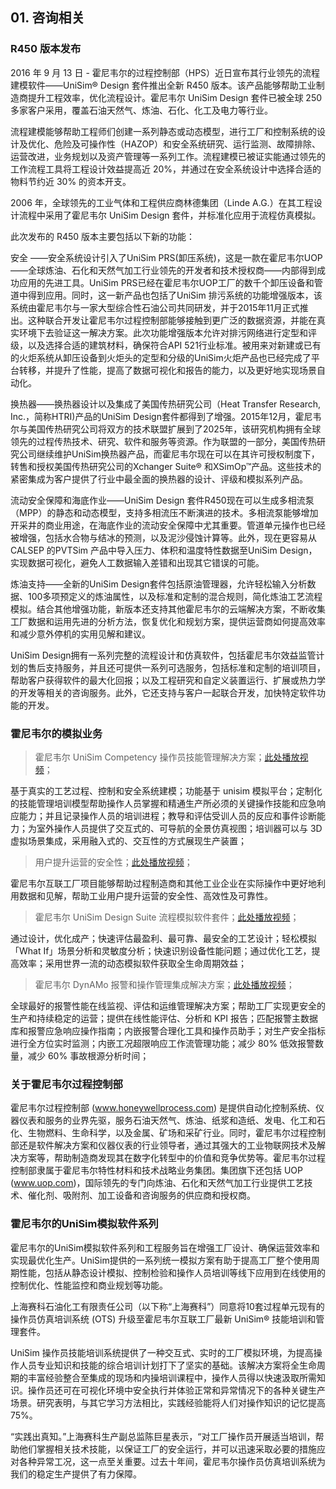 ## 01. 咨询相关

### R450 版本发布

2016 年 9 月 13 日 - 霍尼韦尔的过程控制部（HPS）近日宣布其行业领先的流程建模软件——UniSim® Design 套件推出全新 R450 版本。该产品能够帮助工业制造商提升工程效率，优化流程设计。霍尼韦尔 UniSim Design 套件已被全球 250 多家客户采用，覆盖石油天然气、炼油、石化、化工及电力等行业。

流程建模能够帮助工程师们创建一系列静态或动态模型，进行工厂和控制系统的设计及优化、危险及可操作性（HAZOP）和安全系统研究、运行监测、故障排除、运营改进，业务规划以及资产管理等一系列工作。流程建模已被证实能通过领先的工作流程工具将工程设计效益提高近 20%，并通过在安全系统设计中选择合适的物料节约近 30% 的资本开支。

2006 年，全球领先的工业气体和工程供应商林德集团（Linde A.G.）在其工程设计流程中采用了霍尼韦尔 UniSim Design 套件，并标准化应用于流程仿真模拟。

此次发布的 R450 版本主要包括以下新的功能：

安全 ——安全系统设计引入了UniSim PRS(卸压系统)，这是一款在霍尼韦尔UOP——全球炼油、石化和天然气加工行业领先的开发者和技术授权商——内部得到成功应用的先进工具。UniSim PRS已经在霍尼韦尔UOP工厂的数千个卸压设备和管道中得到应用。同时，这一新产品也包括了UniSim 排污系统的功能增强版本，该系统由霍尼韦尔与一家大型综合性石油公司共同研发，并于2015年11月正式推出。这种联合开发让霍尼韦尔过程控制部能够接触到更广泛的数据资源，并能在真实环境下去验证这一解决方案。此次功能增强版本允许对排污网络进行定型和评级，以及选择合适的建筑材料，确保符合API 521行业标准。被用来对新建或已有的火炬系统从卸压设备到火炬头的定型和分级的UniSim火炬产品也已经完成了平台转移，并提升了性能，提高了数据可视化和报告的能力，以及更好地实现场景自动化。

换热器——换热器设计以及集成了美国传热研究公司（Heat Transfer Research, Inc.，简称HTRI)产品的UniSim Design套件都得到了增强。2015年12月，霍尼韦尔与美国传热研究公司将双方的技术联盟扩展到了2025年，该研究机构拥有全球领先的过程传热技术、研究、软件和服务等资源。作为联盟的一部分，美国传热研究公司继续维护UniSim换热器产品，而霍尼韦尔现在可以在其许可授权制度下，转售和授权美国传热研究公司的Xchanger Suite® 和XSimOp™产品。这些技术的紧密集成为客户提供了行业中最全面的换热器的设计、评级和模拟系列产品。

流动安全保障和海底作业——UniSim Design 套件R450现在可以生成多相流泵（MPP）的静态和动态模型，支持多相流压不断演进的技术。多相流泵能够增加开采井的商业用途，在海底作业的流动安全保障中尤其重要。管道单元操作也已经被增强，包括水合物与结冰的预测，以及泥沙侵蚀计算等。此外，现在更容易从CALSEP 的PVTSim 产品中导入压力、体积和温度特性数据至UniSim Design，实现数据可视化，避免人工数据输入差错和出现其它错误的可能。

炼油支持——全新的UniSim Design套件包括原油管理器，允许轻松输入分析数据、100多项预定义的炼油属性，以及标准和定制的混合规则，简化炼油工艺流程模拟。结合其他增强功能，新版本还支持其他霍尼韦尔的云端解决方案，不断收集工厂数据和运用先进的分析方法，恢复优化和规划方案，提供运营商如何提高效率和减少意外停机的实用见解和建议。

UniSim Design拥有一系列完整的流程设计和仿真软件，包括霍尼韦尔效益监管计划的售后支持服务，并且还可提供一系列可选服务，包括标准和定制的培训项目，帮助客户获得软件的最大化回报；以及工程研究和自定义装置运行、扩展或热力学的开发等相关的咨询服务。此外，它还支持与客户一起联合开发，加快特定软件功能的开发。

### 霍尼韦尔的模拟业务

> 霍尼韦尔 UniSim Competency 操作员技能管理解决方案；[此处播放视频](https://pan.baidu.com/play/video#/video?path=%2F%E8%A7%86%E9%A2%91%2F%E9%9C%8D%E5%B0%BC%E9%9F%A6%E5%B0%94%E4%B8%9A%E5%8A%A1%2FUniSim%20Competency.mp4)；

基于真实的工艺过程、控制和安全系统建模；功能基于 unisim 模拟平台；定制化的技能管理培训模型帮助操作人员掌握和精通生产所必须的关键操作技能和应急响应能力；并且记录操作人员的培训进程；教导和评估受训人员的反应和事件诊断能力；为室外操作人员提供了交互式的、可导航的全景仿真视图；培训器可以与 3D 虚拟场景集成，采用融入式的、交互性的方式展现生产装置；

> 用户提升运营的安全性；[此处播放视频](https://pan.baidu.com/play/video#/video?path=%2F%E8%A7%86%E9%A2%91%2F%E9%9C%8D%E5%B0%BC%E9%9F%A6%E5%B0%94%E4%B8%9A%E5%8A%A1%2F%E4%BA%92%E8%81%94%E5%B7%A5%E5%8E%82.mp4&t=3)；

霍尼韦尔互联工厂项目能够帮助过程制造商和其他工业企业在实际操作中更好地利用数据和见解，帮助工业用户提升运营的安全性、高效性及可靠性。

> 霍尼韦尔 UniSim Design Suite 流程模拟软件套件；[此处播放视频](https://pan.baidu.com/play/video#/video?path=%2F%E8%A7%86%E9%A2%91%2F%E9%9C%8D%E5%B0%BC%E9%9F%A6%E5%B0%94%E4%B8%9A%E5%8A%A1%2FUniSim%20Design%20Suite.mp4&t=2)；

通过设计，优化成产；快速评估最盈利、最可靠、最安全的工艺设计；轻松模拟「What If」场景分析和灵敏度分析；快速识别设备性能问题；通过优化工艺，提高效率；采用世界一流的动态模拟软件获取全生命周期效益；

> 霍尼韦尔 DynAMo 报警和操作管理集成解决方案；[此处播放视频](https://pan.baidu.com/play/video#/video?path=%2F%E8%A7%86%E9%A2%91%2F%E9%9C%8D%E5%B0%BC%E9%9F%A6%E5%B0%94%E4%B8%9A%E5%8A%A1%2FDynAMo.mp4&t=0)；

全球最好的报警性能在线监视、评估和运维管理解决方案；帮助工厂实现更安全的生产和持续稳定的运营；提供在线性能评估、分析和 KPI 报告；匹配报警主数据库和报警应急响应操作指南；内嵌报警合理化工具和操作员助手；对生产安全指标进行全方位实时监测；内嵌工况超限响应工作流管理功能；减少 80% 低效报警数量，减少 60% 事故根源分析时间；

### 关于霍尼韦尔过程控制部

霍尼韦尔过程控制部 (www.honeywellprocess.com) 是提供自动化控制系统、仪器仪表和服务的业界先驱，服务石油天然气、炼油、纸浆和造纸、发电、化工和石化、生物燃料、生命科学，以及金属、矿场和采矿行业。同时，霍尼韦尔过程控制部还是软件解决方案和仪器仪表的行业领导者，通过其强大的工业物联网技术及解决方案等，帮助制造商发现其在数字化转型中的价值和竞争优势等。霍尼韦尔过程控制部隶属于霍尼韦尔特性材料和技术战略业务集团。集团旗下还包括 UOP (www.uop.com)，国际领先的专门向炼油、石化和天然气加工行业提供工艺技术、催化剂、吸附剂、加工设备和咨询服务的供应商和授权商。

### 霍尼韦尔的UniSim模拟软件系列

霍尼韦尔的UniSim模拟软件系列和工程服务旨在增强工厂设计、确保运营效率和实现最优化生产。UniSim提供的一系列统一模拟方案有助于提高工厂整个使用周期性能，包括从静态设计模拟、控制检验和操作人员培训等线下应用到在线使用的控制优化、性能监控和商业规划等功能。

上海赛科石油化工有限责任公司（以下称“上海赛科”）同意将10套过程单元现有的操作员仿真培训系统 (OTS) 升级至霍尼韦尔互联工厂最新 UniSim® 技能培训和管理套件。

UniSim 操作员技能培训系统提供了一种交互式、实时的工厂模拟环境，为提高操作人员专业知识和技能的综合培训计划打下了坚实的基础。该解决方案将全生命周期的丰富经验整合至集成的现场和内操培训课程中，操作人员得以快速汲取所需知识。操作员还可在可视化环境中安全执行并体验正常和异常情况下的各种关键生产场景。研究表明，与其它学习方法相比，实践经验能将人们对操作知识的记忆提高75%。

“实践出真知。”上海赛科生产副总监陈巨星表示，“对工厂操作员开展适当培训，帮助他们掌握相关技术技能，以保证工厂的安全运行，并可以迅速采取必要的措施应对各种异常工况，这一点至关重要。过去十年间，霍尼韦尔操作员仿真培训系统为我们的稳定生产提供了有力保障。
